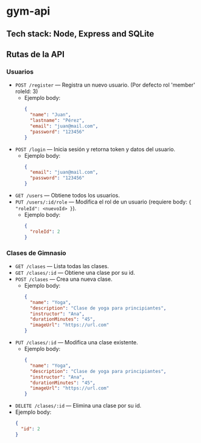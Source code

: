 # gym-api

## Tech stack: Node, Express and SQLite

## Rutas de la API

### Usuarios

- `POST /register` — Registra un nuevo usuario. (Por defecto rol 'member' roleId: 3)
  - Ejemplo body:
    ```json
    {
      "name": "Juan",
      "lastname": "Pérez",
      "email": "juan@mail.com",
      "password": "123456"
    }
    ```
- `POST /login` — Inicia sesión y retorna token y datos del usuario.
  - Ejemplo body:
    ```json
    {
      "email": "juan@mail.com",
      "password": "123456"
    }
    ```
- `GET /users` — Obtiene todos los usuarios.
- `PUT /users/:id/role` — Modifica el rol de un usuario (requiere body: `{ "roleId": <nuevoId> }`).
  - Ejemplo body:
    ```json
    {
      "roleId": 2
    }
    ```

### Clases de Gimnasio

- `GET /clases` — Lista todas las clases.
- `GET /clases/:id` — Obtiene una clase por su id.
- `POST /clases` — Crea una nueva clase.
  - Ejemplo body:
    ```json
    {
      "name": "Yoga",
      "description": "Clase de yoga para principiantes",
      "instructor": "Ana",
      "durationMinutes": "45",
      "imageUrl": "https://url.com"
    }
    ```
- `PUT /clases/:id` — Modifica una clase existente.
  - Ejemplo body:
    ```json
    {
      "name": "Yoga",
      "description": "Clase de yoga para principiantes",
      "instructor": "Ana",
      "durationMinutes": "45",
      "imageUrl": "https://url.com"
    }
    ```
- `DELETE /clases/:id` — Elimina una clase por su id.
- Ejemplo body:
  ```json
  {
    "id": 2
  }
  ```
